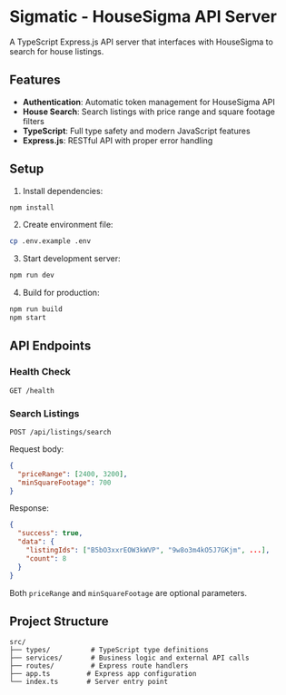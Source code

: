 # Sigmatic - HouseSigma API Server

A TypeScript Express.js API server that interfaces with HouseSigma to search for house listings.

## Features

- **Authentication**: Automatic token management for HouseSigma API
- **House Search**: Search listings with price range and square footage filters
- **TypeScript**: Full type safety and modern JavaScript features
- **Express.js**: RESTful API with proper error handling

## Setup

1. Install dependencies:
```bash
npm install
```

2. Create environment file:
```bash
cp .env.example .env
```

3. Start development server:
```bash
npm run dev
```

4. Build for production:
```bash
npm run build
npm start
```

## API Endpoints

### Health Check
```
GET /health
```

### Search Listings
```
POST /api/listings/search
```

Request body:
```json
{
  "priceRange": [2400, 3200],
  "minSquareFootage": 700
}
```

Response:
```json
{
  "success": true,
  "data": {
    "listingIds": ["B5bO3xxrEOW3kWVP", "9w8o3m4kO5J7GKjm", ...],
    "count": 8
  }
}
```

Both `priceRange` and `minSquareFootage` are optional parameters.

## Project Structure

```
src/
├── types/          # TypeScript type definitions
├── services/       # Business logic and external API calls
├── routes/         # Express route handlers
├── app.ts         # Express app configuration
└── index.ts       # Server entry point
```